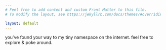```yaml
---
# Feel free to add content and custom Front Matter to this file.
# To modify the layout, see https://jekyllrb.com/docs/themes/#overriding-theme-defaults

layout: default
---
```


you've found your way to my tiny namespace on the internet. feel free to explore & poke around.